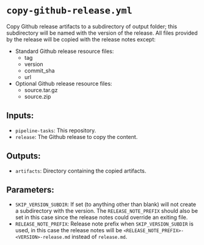 # `copy-github-release.yml`

Copy Github release artifacts to a subdirectory of output folder; this subdirectory
will be named with the version of the release. All files provided by the release
will be copied with the release notes except:

* Standard Github release resource files:
  * tag
  * version
  * commit_sha
  * url
* Optional Github release resource files:
  * source.tar.gz
  * source.zip

## Inputs:

* `pipeline-tasks`: This repository.
* `release`: The Github release to copy the content.

## Outputs:

* `artifacts`: Directory containing the copied artifacts.

## Parameters:

* `SKIP_VERSION_SUBDIR`: If set (to anything other than blank) will not create a
  subdirectory with the version. The `RELEASE_NOTE_PREFIX` should also be set in
  this case since the release notes could override an exiting file.
* `RELEASE_NOTE_PREFIX`: Release note prefix when `SKIP_VERSION_SUBDIR` is used,
  in this case the release notes will be `<RELEASE_NOTE_PREFIX>-<VERSION>-release.md`
  instead of `release.md`.
